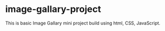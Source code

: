 # image-gallary-project
This is basic Image Gallary mini project build using html, CSS, JavaScript.
